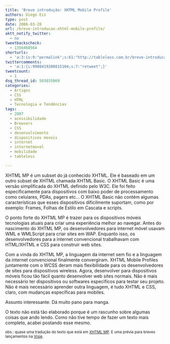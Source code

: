 ```yaml
---
title: 'Breve introdução: XHTML Mobile Profile'
authors: Diego Eis
type: post
date: 2006-03-28
url: /breve-introducao-xhtml-mobile-profile/
aktt_notify_twitter:
  - no
tweetbackscheck:
  - 1356468564
shorturls:
  - 'a:3:{s:9:"permalink";s:61:"http://tableless.com.br/breve-introducao-xhtml-mobile-profile";s:7:"tinyurl";s:26:"http://tinyurl.com/3mctpzx";s:4:"isgd";s:19:"http://is.gd/5YxfG7";}'
twittercomments:
  - 'a:1:{i:9908419200815104;s:7:"retweet";}'
tweetcount:
  - 1
dsq_thread_id: 503035069
categories:
  - Artigos
  - CSS
  - HTML
  - Tecnologia e Tendências
tags:
  - 2007
  - acessibilidade
  - Browsers
  - CSS
  - desenvolvimento
  - dispositivos moveis
  - internet
  - internetmovel
  - mobilidade
  - tableless

---
```

XHTML MP é um subset do já conhecido XHTML. Ele é baseado em um outro subset de XHTML chamada XHTML Basic. O XHTML Basic é uma versão simplificada do XHTML definido pelo W3C. Ele foi feito especificamente para dispositivos com baixo poder de processamento como celulares, PDAs, pagers etc&#8230; O XHTML Basic não contém algumas características que esses dispositivos dificilmente suportam, como por exemplo: Frames, Folhas de Estilo em Cascata e scripts.

O ponto forte do XHTML MP é trazer para os dispositivos móveis tecnologias atuais para criar uma experiência melhor ao navegar. Antes do nascimento do XHTML MP, os desenvolvedores para internet móvel usavam WML e WMLScript para criar sites em WAP. Enquanto isso, os desenvolvedores para a internet convencional trabalhavam com HTML/XHTML e CSS para construir web sites.

Com a vinda do XHTML MP, a linguagem da internet sem fio e a linguagem da internet convencional finalmente convergiram. XHTML Mobile Profiles juntamente com o WCSS deram mais flexibilidade para os desenvolvedores de sites para dispositivos wireless. Agora, desenvolver para dispositivos móveis ficou tão fácil quanto desenvolver web sites normais. Não é mais necessário ter dispositivos ou softwares especificos para testar seu projeto. Não é mais necessário aprender outra linguagem, é tudo XHTML e CSS, claro, com mudanças específicas para mobiles.

Assunto interessante. Dá muito pano para manga.
  
O texto não está tão elaborado porque é um rascunho sobre algumas coisas que ando lendo. Como não tive tempo de fazer um texto mais completo, acabei postando esse mesmo.

<small>obs.: quase uma tradução do texto que está em <a href="http://www.developershome.com/wap/xhtmlmp/">XHTML MP</a>. E uma prévia para breves lançamentos na <a href="http://www.visie.com.br/">Visie</a>.</small>
